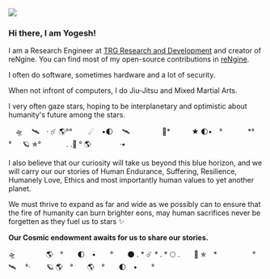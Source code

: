 <img src="planets.gif">

### Hi there, I am Yogesh!

I am a Research Engineer at [TRG Research and Development](https://www.trgint.com/) and creator of reNgine. You can find most of my open-source contributions in [reNgine](https://github.com/yogeshojha/rengine).

I often do software, sometimes hardware and a lot of security.

When not infront of computers, I do Jiu-Jitsu and Mixed Martial Arts. 

I very often gaze stars, hoping to be interplanetary and optimistic about humanity's future among the stars. 

　🛸 　🛰　· ☄ 🌎°°　　 ☄　•🌓　 🛰　　 　　  🌙*　　　★ 🌓•　°　　 　 *°　 　°  　 🪐 ✯°　 　　 . .🚀 ° 🌎　　　　·•

I also believe that our curiosity will take us beyond this blue horizon, and we will carry our our stories of Human Endurance, Suffering, Resilience, Humanely Love, Ethics and most importantly human values to yet another planet. 

We must thrive to expand as far and wide as we possibly can to ensure that the fire of humanity can burn brighter eons, may human sacrifices never be forgetten as they fuel us to stars ✨

**Our Cosmic endowment awaits for us to share our stories.**

🛸　　　 　🌎　°　　🌓　•　　°　　🌑       .    *    ☄️     *    .  *     🌕  .　　🚀 ✯　*　　　　　°　　　　🛰 　°·　　 🪐 🌎　°　　🌎　°　　🌓　•　　°
